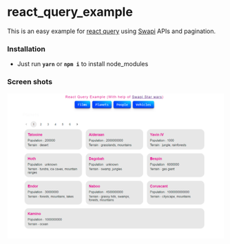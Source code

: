 # react_query_example
This is an easy example for [react query](https://github.com/tannerlinsley/react-query) using [Swapi](https://swapi.dev/) APIs and pagination.

### Installation
- Just run **`yarn`** or **`npm i`** to install node_modules

### Screen shots
<p float="left">
<img src="https://github.com/mmttt89/react_query_example/blob/main/src/assets/screenshot01.PNG">
</p>
